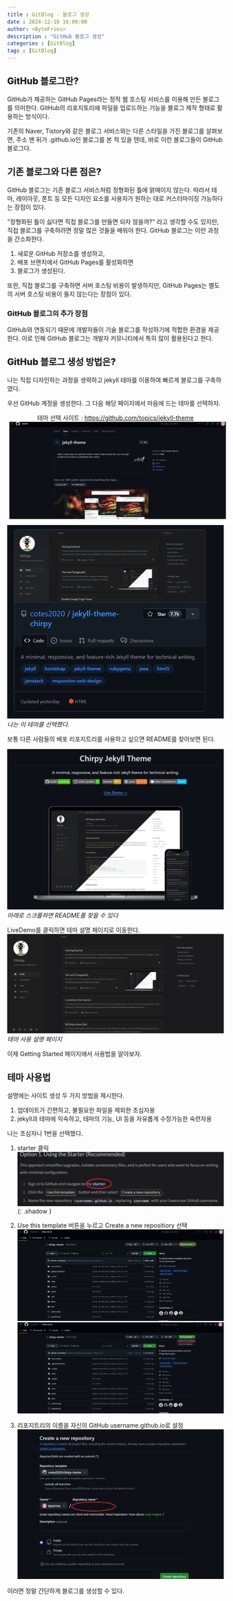 ```yaml
---
title : GitBlog - 블로그 생성
date : 2024-12-10 16:00:00
author: <ByteFries>
description : "GitHub 블로그 생성"
categories : [GitBlog]
tags : [GitBlog]
---
```


## <span style = "font-weight: 800;">GitHub 블로그란?</span>
GitHub가 제공하는 GitHub Pages라는 정적 웹 호스팅 서비스를 이용해 만든 블로그를 의미한다. GitHub의 리포지토리에 파일을 업로드하는 기능을 블로그 제작 형태로 활용하는 방식이다.

기존의 Naver, Tistory와 같은 블로그 서비스와는 다른 스타일을 가진 블로그를 살펴보면, 주소 맨 뒤가 .github.io인 블로그를 본 적 있을 텐데, 바로 이런 블로그들이 GitHub 블로그다.

## <span style = "font-weight: 800;">기존 블로그와 다른 점은?</span>
GitHub 블로그는 기존 블로그 서비스처럼 정형화된 틀에 얽매이지 않는다. 따라서 테마, 레이아웃, 폰트 등 모든 디자인 요소를 사용자가 원하는 대로 커스터마이징 가능하다는 장점이 있다.

"정형화된 틀이 싫다면 직접 블로그를 만들면 되자 않을까?" 라고 생각할 수도 있지만, 직접 블로그를 구축하려면 정말 많은 것들을 배워야 한다. GitHub 블로그는 이런 과정을 간소화한다.

1. 새로운 GitHub 저장소를 생성하고,
2. 배포 브랜치에서 GitHub Pages를 활성화하면
3. 블로그가 생성된다.

또한, 직접 블로그를 구축하면 서버 호스팅 비용이 발생하지만, GitHub Pages는 별도의 서버 호스팅 비용이 들지 않는다는 장점이 있다.

### <span style = "font-weight: 800;">GitHub 블로그의 추가 장점</span>
GitHub와 연동되기 때문에 개발자들이 기술 블로그를 작성하기에 적합한 환경을 제공한다. 이로 인해 GitHub 블로그는 개발자 커뮤니티에서 특히 많이 활용된다고 한다.

## <span style = "font-weight: 800;">GitHub 블로그 생성 방법은?</span>
나는 직접 디자인하는 과정을 생략하고 jekyll 테마를 이용하여 빠르게 블로그를 구축하였다.

우선 GitHub 계정을 생성한다.
그 다음 해당 페이지에서 마음에 드는 테마를 선택하자.
<div style="display: flex; flex-direction: column; align-items: center;">
  <span>테마 선택 사이트 : <a href="https://github.com/topics/jekyll-theme" target="_blank">https://github.com/topics/jekyll-theme</a></span>
  <img src="/assets/image/themeRinkImg.png" alt="이미지 설명" style="margin-left: 10px;" />
</div>


![ThemeImg1](/assets/image/2024-12-10/ThemeImg1.png)
_나는 이 테마를 선택했다._

보통 다른 사람들의 배포 리포지트리를 사용하고 싶으면 README를 찾아보면 된다.

![ThemeImg2](/assets/image/2024-12-10/ThemeImg2.png)
_아래로 스크롤하면 README를 찾을 수 있다_

LiveDemo를 클릭하면 테마 설명 페이지로 이동한다.
![ThemeDesImg](/assets/image/2024-12-10/ThemeDesImg.png)
_테마 사용 설명 페이지_

이제 Getting Started 페이지에서 사용법을 알아보자.

## <span style = "font-weight: 800;">테마 사용법</span>

설명에는 사이트 생성 두 가지 방법을 제시한다.
1. 업데이트가 간편하고, 불필요한 파일을 제외한 초심자용
2. jekyll과 테마에 익숙하고, 테마의 기능, UI 등을 자유롭게 수정가능한 숙련자용

나는 초심자니 1번을 선택했다.

1. starter 클릭
![ThemeDesImg](/assets/image/2024-12-10/create1Img.png){: .shadow }
2. Use this template 버튼을 누르고 Create a new repositiory 선택
![ThemeDesImg](/assets/image/2024-12-10/create2Img.png)
![ThemeDesImg](/assets/image/2024-12-10/create3Img.png)

3. 리포지트리의 이름을 자신의 GitHub username.github.io로 설정
![ThemeDesImg](/assets/image/2024-12-10/create4Img.png)

이러면 정말 간단하게 블로그를 생성할 수 있다.
